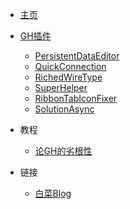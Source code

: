 - [主页](/)
- [GH插件](my_plugins/Grasshopper/)
    - [PersistentDataEditor](my_plugins/Grasshopper/PersistentDataEditor/ "快速修改运算器中的内置数据。")
    - [QuickConnection](my_plugins/Grasshopper/QuickConnection/ "快速对运算器进行连线。")
    - [RichedWireType](my_plugins/Grasshopper/RichedWireType/ "修改连线的样式。")
    - [SuperHelper](my_plugins/Grasshopper/SuperHelper/ "查看运算器的详细信息。")
    - [RibbonTabIconFixer](my_plugins/Grasshopper/RibbonTabIconFixer/ "修复分类中的图标缺失问题。")
    - [SolutionAsync](my_plugins/Grasshopper/SolutionAsync/ "让GH界面永不卡死。")
    
- 教程
    - [论GH的劣根性](http://www.rhinostudio.cn/goods/show/2290 "关于GH的二次开发的进阶课程。")
- 链接
    - [白菜Blog](http://archibc.gitee.io/note-bc/#/)

